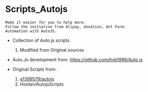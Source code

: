 # Scripts_Autojs
~~~
Make it easier for you to help more.
Follow the initiative from Alipay, donation, Ant Farm.
Automation with AutoJS.
~~~
* Collection of Auto.js scripts
    1. Modified from Original sources

* Auto.Js development from: https://github.com/hyb1996/Auto.js

* Original Scripts from:
    1. [e1399579/autojs](https://github.com/e1399579/autojs)
    2. Honlan/AutojsScripts


